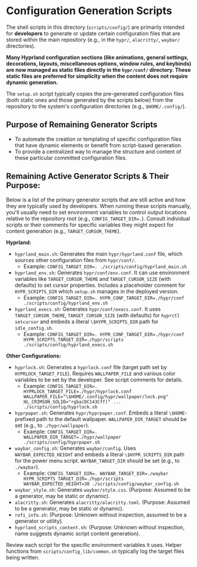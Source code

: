 # Configuration Generation Scripts

The shell scripts in this directory (`scripts/config/`) are primarily intended for **developers** to generate or update certain configuration files that are stored within the main repository (e.g., in the `hypr/`, `alacritty/`, `waybar/` directories).

**Many Hyprland configuration sections (like animations, general settings, decorations, layouts, miscellaneous options, window rules, and keybinds) are now managed as static files directly in the `hypr/conf/` directory. These static files are preferred for simplicity when the content does not require dynamic generation.**

The `setup.sh` script typically copies the pre-generated configuration files (both static ones and those generated by the scripts below) from the repository to the system's configuration directories (e.g., `$HOME/.config/`).

## Purpose of Remaining Generator Scripts

-   To automate the creation or templating of specific configuration files that have dynamic elements or benefit from script-based generation.
-   To provide a centralized way to manage the structure and content of these particular committed configuration files.

## Remaining Active Generator Scripts & Their Purpose:

Below is a list of the primary generator scripts that are still active and how they are typically used by developers. When running these scripts manually, you'll usually need to set environment variables to control output locations relative to the repository root (e.g., `CONFIG_TARGET_DIR=.`). Consult individual scripts or their comments for specific variables they might expect for content generation (e.g., `TARGET_CURSOR_THEME`).

**Hyprland:**
*   `hyprland_main.sh`: Generates the main `hypr/hyprland.conf` file, which sources other configuration files from `hypr/conf/`.
    *   Example: `CONFIG_TARGET_DIR=. ./scripts/config/hyprland_main.sh`
*   `hyprland_env.sh`: Generates `hypr/conf/env.conf`. It can use environment variables like `TARGET_CURSOR_THEME` and `TARGET_CURSOR_SIZE` (with defaults) to set cursor properties. Includes a placeholder comment for `HYPR_SCRIPTS_DIR` which `setup.sh` manages in the deployed version.
    *   Example: `CONFIG_TARGET_DIR=. HYPR_CONF_TARGET_DIR=./hypr/conf ./scripts/config/hyprland_env.sh`
*   `hyprland_execs.sh`: Generates `hypr/conf/execs.conf`. It uses `TARGET_CURSOR_THEME`, `TARGET_CURSOR_SIZE` (with defaults) for `hyprctl setcursor` and embeds a literal `\$HYPR_SCRIPTS_DIR` path for `idle_config.sh`.
    *   Example: `CONFIG_TARGET_DIR=. HYPR_CONF_TARGET_DIR=./hypr/conf HYPR_SCRIPTS_TARGET_DIR=./hypr/scripts ./scripts/config/hyprland_execs.sh`

**Other Configurations:**
*   `hyprlock.sh`: Generates a `hyprlock.conf` file (target path set by `HYPRLOCK_TARGET_FILE`). Requires `WALLPAPER_FILE` and various color variables to be set by the developer. See script comments for details.
    *   Example: `CONFIG_TARGET_DIR=. HYPRLOCK_TARGET_FILE=./hypr/hyprlock.conf WALLPAPER_FILE="\$HOME/.config/hypr/wallpaper/lock.png" HL_CRIMSON_SOLID="rgba(DC143Cff)" ... ./scripts/config/hyprlock.sh`
*   `hyprpaper.sh`: Generates `hypr/hyprpaper.conf`. Embeds a literal `\$HOME`-prefixed path to the default wallpaper. `WALLPAPER_DIR_TARGET` should be set (e.g., to `./hypr/wallpaper`).
    *   Example: `CONFIG_TARGET_DIR=. WALLPAPER_DIR_TARGET=./hypr/wallpaper ./scripts/config/hyprpaper.sh`
*   `waybar_config.sh`: Generates `waybar/config`. Uses `WAYBAR_EXPECTED_HEIGHT` and embeds a literal `\$HYPR_SCRIPTS_DIR` path for the power menu script. `WAYBAR_TARGET_DIR` should be set (e.g., to `./waybar`).
    *   Example: `CONFIG_TARGET_DIR=. WAYBAR_TARGET_DIR=./waybar HYPR_SCRIPTS_TARGET_DIR=./hypr/scripts WAYBAR_EXPECTED_HEIGHT=38 ./scripts/config/waybar_config.sh`
*   `waybar_style.sh`: Generates `waybar/style.css`. (Purpose: Assumed to be a generator, may be static or dynamic).
*   `alacritty.sh`: Generates `alacritty/alacritty.toml`. (Purpose: Assumed to be a generator, may be static or dynamic).
*   `rofi_info.sh`: (Purpose: Unknown without inspection, assumed to be a generator or utility).
*   `hyprland_scripts_content.sh`: (Purpose: Unknown without inspection, name suggests dynamic script content generation).


Review each script for the specific environment variables it uses. Helper functions from `scripts/config_lib/common.sh` typically log the target files being written.
